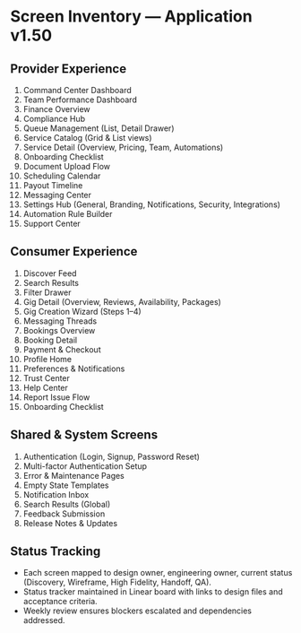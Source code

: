 # Screen Inventory — Application v1.50

## Provider Experience
1. Command Center Dashboard
2. Team Performance Dashboard
3. Finance Overview
4. Compliance Hub
5. Queue Management (List, Detail Drawer)
6. Service Catalog (Grid & List views)
7. Service Detail (Overview, Pricing, Team, Automations)
8. Onboarding Checklist
9. Document Upload Flow
10. Scheduling Calendar
11. Payout Timeline
12. Messaging Center
13. Settings Hub (General, Branding, Notifications, Security, Integrations)
14. Automation Rule Builder
15. Support Center

## Consumer Experience
1. Discover Feed
2. Search Results
3. Filter Drawer
4. Gig Detail (Overview, Reviews, Availability, Packages)
5. Gig Creation Wizard (Steps 1–4)
6. Messaging Threads
7. Bookings Overview
8. Booking Detail
9. Payment & Checkout
10. Profile Home
11. Preferences & Notifications
12. Trust Center
13. Help Center
14. Report Issue Flow
15. Onboarding Checklist

## Shared & System Screens
1. Authentication (Login, Signup, Password Reset)
2. Multi-factor Authentication Setup
3. Error & Maintenance Pages
4. Empty State Templates
5. Notification Inbox
6. Search Results (Global)
7. Feedback Submission
8. Release Notes & Updates

## Status Tracking
- Each screen mapped to design owner, engineering owner, current status (Discovery, Wireframe, High Fidelity, Handoff, QA).
- Status tracker maintained in Linear board with links to design files and acceptance criteria.
- Weekly review ensures blockers escalated and dependencies addressed.
